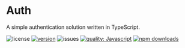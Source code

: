 # Auth

A simple authentication solution written in TypeScript.

![license](https://img.shields.io/github/license/cmdo-toolkit/auth)
[![version](https://img.shields.io/npm/v/cmdo-auth)](https://www.npmjs.org/package/cmdo-auth)
![issues](https://img.shields.io/github/issues/cmdo-toolkit/auth)
[![quality: Javascript](https://img.shields.io/lgtm/grade/javascript/github/cmdo-toolkit/auth)](https://lgtm.com/projects/g/cmdo-toolkit/auth/context:javascript)
[![npm downloads](https://img.shields.io/npm/dm/cmdo-auth)](https://www.npmjs.org/package/cmdo-auth)
